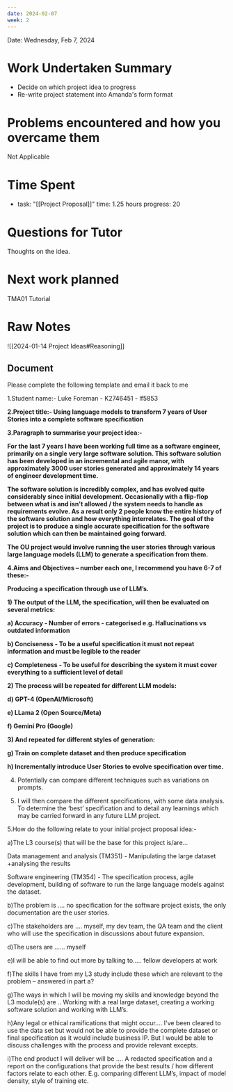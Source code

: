 ```yaml
---
date: 2024-02-07
week: 2
---
```

Date: Wednesday, Feb 7, 2024
# Work Undertaken Summary
- Decide on which project idea to progress
- Re-write project statement into Amanda's form format
# Problems encountered and how you overcame them
Not Applicable

# Time Spent
  - task: "[[Project Proposal]]"
    time: 1.25 hours
    progress: 20

# Questions for Tutor
Thoughts on the idea.

# Next work planned
TMA01 Tutorial

# Raw Notes

![[2024-01-14 Project Ideas#Reasoning]]

## Document
Please complete the following template and email it back to me

1.Student name:- Luke Foreman - K2746451 - lf5853

**2.Project title:- Using language models to transform 7 years of User Stories into a complete software specification**

**3.Paragraph to summarise your project idea:-**

**For the last 7 years I have been working full time as a software engineer, primarily on a single very large software solution. This software solution has been developed in an incremental and agile manor, with approximately 3000 user stories generated and approximately 14 years of engineer development time.**

**The software solution is incredibly complex, and has evolved quite considerably since initial development. Occasionally with a flip-flop between what is and isn't allowed / the system needs to handle as requirements evolve. As a result only 2 people know the entire history of the software solution and how everything interrelates. The goal of the project is to produce a single accurate specification for the software solution which can then be maintained going forward.**

**The OU project would involve running the user stories through various large language models (LLM) to generate a specification from them.**

**4.Aims and Objectives – number each one, I recommend you have 6-7 of these:-**

**Producing a specification through use of LLM’s.**

**1) The output of the LLM, the specification, will then be evaluated on several metrics:**

**a) Accuracy - Number of errors - categorised e.g. Hallucinations vs outdated information**

**b) Conciseness - To be a useful specification it must not repeat information and must be legible to the reader**

**c) Completeness - To be useful for describing the system it must cover everything to a sufficient level of detail**

**2) The process will be repeated for different LLM models:**

**d) GPT-4 (OpenAI/Microsoft)**

**e) LLama 2 (Open Source/Meta)**

**f) Gemini Pro (Google)**

**3) And repeated for different styles of generation:**

**g) Train on complete dataset and then produce specification**

**h) Incrementally introduce User Stories to evolve specification over time.**

4) Potentially can compare different techniques such as variations on prompts.

5) I will then compare the different specifications, with some data analysis. To determine the ‘best’ specification and to detail any learnings which may be carried forward in any future LLM project.

5.How do the following relate to your initial project proposal idea:-

a)The L3 course(s) that will be the base for this project is/are…

Data management and analysis (TM351) - Manipulating the large dataset +analysing the results

Software engineering (TM354) - The specification process, agile development, building of software to run the large language models against the dataset.

b)The problem is .... no specification for the software project exists, the only documentation are the user stories.

c)The stakeholders are .... myself, my dev team, the QA team and the client who will use the specification in discussions about future expansion.

d)The users are …… myself

e)I will be able to find out more by talking to….. fellow developers at work

f)The skills I have from my L3 study include these which are relevant to the problem – answered in part a?

g)The ways in which I will be moving my skills and knowledge beyond the L3 module(s) are .. Working with a real large dataset, creating a working software solution and working with LLM’s.

h)Any legal or ethical ramifications that might occur…. I've been cleared to use the data set but would not be able to provide the complete dataset or final specification as it would include business IP. But I would be able to discuss challenges with the process and provide relevant excepts.

i)The end product I will deliver will be .... A redacted specification and a report on the configurations that provide the best results / how different factors relate to each other. E.g. comparing different LLM’s, impact of model density, style of training etc.